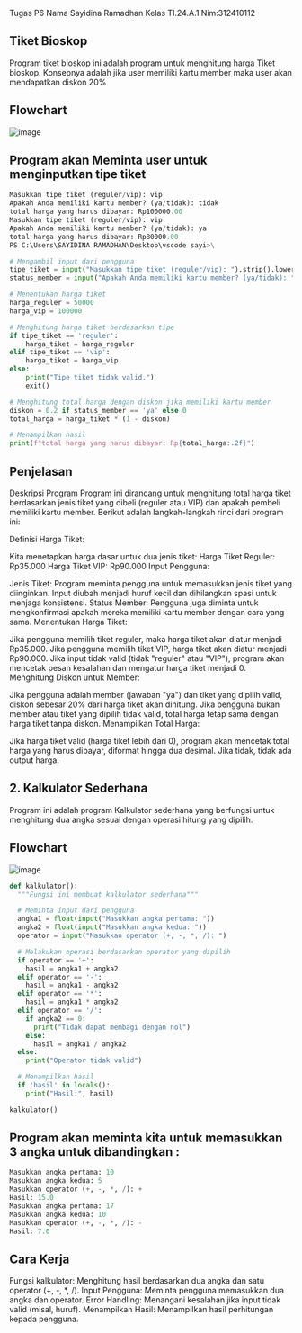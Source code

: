 Tugas P6
Nama Sayidina Ramadhan
Kelas TI.24.A.1
Nim:312410112
## Tiket Bioskop
Program tiket bioskop ini adalah program untuk menghitung harga Tiket bioskop. Konsepnya adalah jika user memiliki kartu member maka user akan mendapatkan diskon 20%
## Flowchart
![image](https://github.com/user-attachments/assets/b33dcfb1-7dcb-49a4-9d87-43a387cdd5ec)
## Program akan Meminta user untuk menginputkan tipe tiket

```python
Masukkan tipe tiket (reguler/vip): vip
Apakah Anda memiliki kartu member? (ya/tidak): tidak
total harga yang harus dibayar: Rp100000.00
Masukkan tipe tiket (reguler/vip): vip
Apakah Anda memiliki kartu member? (ya/tidak): ya
total harga yang harus dibayar: Rp80000.00
PS C:\Users\SAYIDINA RAMADHAN\Desktop\vscode sayi>\
```

```python
# Mengambil input dari pengguna
tipe_tiket = input("Masukkan tipe tiket (reguler/vip): ").strip().lower()
status_member = input("Apakah Anda memiliki kartu member? (ya/tidak): ").strip().lower()

# Menentukan harga tiket
harga_reguler = 50000
harga_vip = 100000

# Menghitung harga tiket berdasarkan tipe
if tipe_tiket == 'reguler':
    harga_tiket = harga_reguler
elif tipe_tiket == 'vip':
    harga_tiket = harga_vip
else:
    print("Tipe tiket tidak valid.")
    exit()

# Menghitung total harga dengan diskon jika memiliki kartu member
diskon = 0.2 if status_member == 'ya' else 0
total_harga = harga_tiket * (1 - diskon)

# Menampilkan hasil
print(f"total harga yang harus dibayar: Rp{total_harga:.2f}")
```
## Penjelasan
Deskripsi Program
Program ini dirancang untuk menghitung total harga tiket berdasarkan jenis tiket yang dibeli (reguler atau VIP) dan apakah pembeli memiliki kartu member. Berikut adalah langkah-langkah rinci dari program ini:

Definisi Harga Tiket:

Kita menetapkan harga dasar untuk dua jenis tiket:
Harga Tiket Reguler: Rp35.000
Harga Tiket VIP: Rp90.000
Input Pengguna:

Jenis Tiket: Program meminta pengguna untuk memasukkan jenis tiket yang diinginkan. Input diubah menjadi huruf kecil dan dihilangkan spasi untuk menjaga konsistensi.
Status Member: Pengguna juga diminta untuk mengkonfirmasi apakah mereka memiliki kartu member dengan cara yang sama.
Menentukan Harga Tiket:

Jika pengguna memilih tiket reguler, maka harga tiket akan diatur menjadi Rp35.000.
Jika pengguna memilih tiket VIP, harga tiket akan diatur menjadi Rp90.000.
Jika input tidak valid (tidak "reguler" atau "VIP"), program akan mencetak pesan kesalahan dan mengatur harga tiket menjadi 0.
Menghitung Diskon untuk Member:

Jika pengguna adalah member (jawaban "ya") dan tiket yang dipilih valid, diskon sebesar 20% dari harga tiket akan dihitung.
Jika pengguna bukan member atau tiket yang dipilih tidak valid, total harga tetap sama dengan harga tiket tanpa diskon.
Menampilkan Total Harga:

Jika harga tiket valid (harga tiket lebih dari 0), program akan mencetak total harga yang harus dibayar, diformat hingga dua desimal. Jika tidak, tidak ada output harga.

## 2. Kalkulator Sederhana
Program ini adalah program Kalkulator sederhana yang berfungsi untuk menghitung dua angka sesuai dengan operasi hitung yang dipilih.
## Flowchart
![image](https://github.com/user-attachments/assets/0f01092b-47fe-46e3-b85c-38f09e31ae0e)

```python
def kalkulator():
  """Fungsi ini membuat kalkulator sederhana"""

  # Meminta input dari pengguna
  angka1 = float(input("Masukkan angka pertama: "))
  angka2 = float(input("Masukkan angka kedua: "))
  operator = input("Masukkan operator (+, -, *, /): ")

  # Melakukan operasi berdasarkan operator yang dipilih
  if operator == '+':
    hasil = angka1 + angka2
  elif operator == '-':
    hasil = angka1 - angka2
  elif operator == '*':
    hasil = angka1 * angka2
  elif operator == '/':
    if angka2 == 0:
      print("Tidak dapat membagi dengan nol")
    else:
      hasil = angka1 / angka2
  else:
    print("Operator tidak valid")

  # Menampilkan hasil
  if 'hasil' in locals():
    print("Hasil:", hasil)

kalkulator()
```
## Program akan meminta kita untuk memasukkan 3 angka untuk dibandingkan :
```python
Masukkan angka pertama: 10
Masukkan angka kedua: 5
Masukkan operator (+, -, *, /): +
Hasil: 15.0
Masukkan angka pertama: 17
Masukkan angka kedua: 10
Masukkan operator (+, -, *, /): -
Hasil: 7.0
```
## Cara Kerja
Fungsi kalkulator: Menghitung hasil berdasarkan dua angka dan satu operator (+, -, *, /).
Input Pengguna: Meminta pengguna memasukkan dua angka dan operator.
Error Handling: Menangani kesalahan jika input tidak valid (misal, huruf).
Menampilkan Hasil: Menampilkan hasil perhitungan kepada pengguna.
